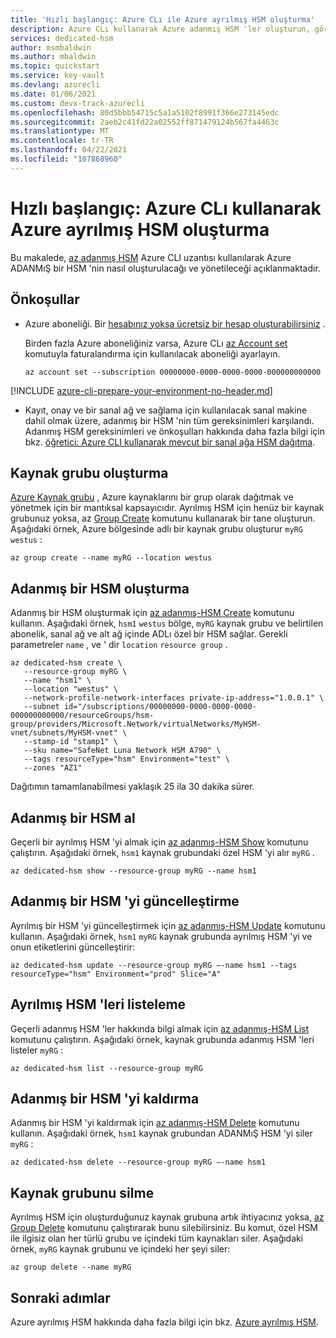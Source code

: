 ```yaml
---
title: 'Hızlı başlangıç: Azure CLı ile Azure ayrılmış HSM oluşturma'
description: Azure CLı kullanarak Azure adanmış HSM 'ler oluşturun, görüntüleyin, listeleyin, güncelleştirin ve silin.
services: dedicated-hsm
author: msmbaldwin
ms.author: mbaldwin
ms.topic: quickstart
ms.service: key-vault
ms.devlang: azurecli
ms.date: 01/06/2021
ms.custom: devx-track-azurecli
ms.openlocfilehash: 80d5bbb54715c5a1a5102f8991f366e273145edc
ms.sourcegitcommit: 2aeb2c41fd22a02552ff871479124b567fa4463c
ms.translationtype: MT
ms.contentlocale: tr-TR
ms.lasthandoff: 04/22/2021
ms.locfileid: "107868960"
---
```

# <a name="quickstart-create-an-azure-dedicated-hsm-by-using-the-azure-cli"></a>Hızlı başlangıç: Azure CLı kullanarak Azure ayrılmış HSM oluşturma

Bu makalede, [az adanmış HSM](/cli/azure/dedicated-hsm) Azure CLI uzantısı kullanılarak Azure ADANMıŞ bir HSM 'nin nasıl oluşturulacağı ve yönetileceği açıklanmaktadır.

## <a name="prerequisites"></a>Önkoşullar

- Azure aboneliği. Bir [hesabınız yoksa ücretsiz bir hesap oluşturabilirsiniz](https://azure.microsoft.com/free/) .
  
  Birden fazla Azure aboneliğiniz varsa, Azure CLı [az Account set](/cli/azure/account#az_account_set) komutuyla faturalandırma için kullanılacak aboneliği ayarlayın.
  
  ```azurecli-interactive
  az account set --subscription 00000000-0000-0000-0000-000000000000
  ```
[!INCLUDE [azure-cli-prepare-your-environment-no-header.md](../../includes/azure-cli-prepare-your-environment-no-header.md)]  
  
- Kayıt, onay ve bir sanal ağ ve sağlama için kullanılacak sanal makine dahil olmak üzere, adanmış bir HSM 'nin tüm gereksinimleri karşılandı. Adanmış HSM gereksinimleri ve önkoşulları hakkında daha fazla bilgi için bkz. [öğretici: Azure CLI kullanarak mevcut bir sanal ağa HSM dağıtma](tutorial-deploy-hsm-cli.md).
  

## <a name="create-a-resource-group"></a>Kaynak grubu oluşturma

[Azure Kaynak grubu](../azure-resource-manager/management/overview.md) , Azure kaynaklarını bir grup olarak dağıtmak ve yönetmek için bir mantıksal kapsayıcıdır. Ayrılmış HSM için henüz bir kaynak grubunuz yoksa, az [Group Create](/cli/azure/group#az_group_create) komutunu kullanarak bir tane oluşturun. Aşağıdaki örnek, Azure bölgesinde adlı bir kaynak grubu oluşturur `myRG` `westus` :

```azurecli-interactive
az group create --name myRG --location westus
```

## <a name="create-a-dedicated-hsm"></a>Adanmış bir HSM oluşturma

Adanmış bir HSM oluşturmak için [az adanmış-HSM Create](/cli/azure/dedicated-hsm#az_dedicated_hsm_create) komutunu kullanın. Aşağıdaki örnek, `hsm1` `westus` bölge, `myRG` kaynak grubu ve belirtilen abonelik, sanal ağ ve alt ağ içinde ADLı özel bir HSM sağlar. Gerekli parametreler `name` , ve ' dir `location` `resource group` .

```azurecli-interactive
az dedicated-hsm create \
   --resource-group myRG \
   --name "hsm1" \
   --location "westus" \
   --network-profile-network-interfaces private-ip-address="1.0.0.1" \
   --subnet id="/subscriptions/00000000-0000-0000-0000-000000000000/resourceGroups/hsm-group/providers/Microsoft.Network/virtualNetworks/MyHSM-vnet/subnets/MyHSM-vnet" \
   --stamp-id "stamp1" \
   --sku name="SafeNet Luna Network HSM A790" \
   --tags resourceType="hsm" Environment="test" \
   --zones "AZ1"
```

Dağıtımın tamamlanabilmesi yaklaşık 25 ila 30 dakika sürer.

## <a name="get-a-dedicated-hsm"></a>Adanmış bir HSM al

Geçerli bir ayrılmış HSM 'yi almak için [az adanmış-HSM Show](/cli/azure/dedicated-hsm#az_dedicated_hsm_show) komutunu çalıştırın. Aşağıdaki örnek, `hsm1` kaynak grubundaki özel HSM 'yi alır `myRG` .

```azurecli-interactive
az dedicated-hsm show --resource-group myRG --name hsm1
```

## <a name="update-a-dedicated-hsm"></a>Adanmış bir HSM 'yi güncelleştirme

Ayrılmış bir HSM 'yi güncelleştirmek için [az adanmış-HSM Update](/cli/azure/dedicated-hsm#az_dedicated_hsm_update) komutunu kullanın. Aşağıdaki örnek, `hsm1` `myRG` kaynak grubunda ayrılmış HSM 'yi ve onun etiketlerini güncelleştirir:

```azurecli-interactive
az dedicated-hsm update --resource-group myRG –-name hsm1 --tags resourceType="hsm" Environment="prod" Slice="A"
```

## <a name="list-dedicated-hsms"></a>Ayrılmış HSM 'leri listeleme

Geçerli adanmış HSM 'ler hakkında bilgi almak için [az adanmış-HSM List](/cli/azure/dedicated-hsm#az_dedicated_hsm_list) komutunu çalıştırın. Aşağıdaki örnek, kaynak grubunda adanmış HSM 'leri listeler `myRG` :

```azurecli-interactive
az dedicated-hsm list --resource-group myRG
```

## <a name="remove-a-dedicated-hsm"></a>Adanmış bir HSM 'yi kaldırma

Adanmış bir HSM 'yi kaldırmak için [az adanmış-HSM Delete](/cli/azure/dedicated-hsm#az_dedicated_hsm_delete) komutunu kullanın. Aşağıdaki örnek, `hsm1` kaynak grubundan ADANMıŞ HSM 'yi siler `myRG` :

```azurecli-interactive
az dedicated-hsm delete --resource-group myRG –-name hsm1
```

## <a name="delete-the-resource-group"></a>Kaynak grubunu silme

Ayrılmış HSM için oluşturduğunuz kaynak grubuna artık ihtiyacınız yoksa, [az Group Delete](/cli/azure/group#az_group_delete) komutunu çalıştırarak bunu silebilirsiniz. Bu komut, özel HSM ile ilgisiz olan her türlü grubu ve içindeki tüm kaynakları siler. Aşağıdaki örnek, `myRG` kaynak grubunu ve içindeki her şeyi siler:

```azurecli-interactive
az group delete --name myRG
```

## <a name="next-steps"></a>Sonraki adımlar

Azure ayrılmış HSM hakkında daha fazla bilgi için bkz. [Azure ayrılmış HSM](overview.md).
